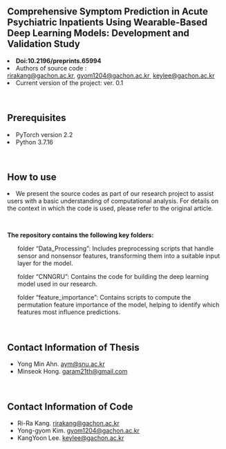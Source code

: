 <p>&nbsp;</p>
<h2>Comprehensive Symptom Prediction in Acute Psychiatric Inpatients Using Wearable-Based Deep Learning Models: Development and Validation Study</h2>

<li><b>Doi:10.2196/preprints.65994</b></li>
<li> Authors of source code : <a href="rirakang@gachon.ac.kr">rirakang@gachon.ac.kr,</a>&nbsp;<a href="gyom1204@gachon.ac.kr">gyom1204@gachon.ac.kr </a>
&nbsp;<a href="keylee@gachon.ac.kr">keylee@gachon.ac.kr </a></li>
<li>Current version of the project: ver. 0.1</li>

<p>&nbsp;</p>
<h2>Prerequisites</h2>

<li>PyTorch version 2.2</li>
<li>Python 3.7.16</li>


<p>&nbsp;</p>
<h2>How to use</h2>

<li>We present the source codes as part of our research project to assist users with a basic understanding of computational analysis. For details on the context in which the code is used, please refer to the original article.</li>
<p>&nbsp;</p>
<b>The repository contains the following key folders:</b>

<ol>folder “Data_Processing”: Includes preprocessing scripts that handle sensor and nonsensor features, transforming them into a suitable input layer for the model.</ol>
<ol>folder “CNNGRU”: Contains the code for building the deep learning model used in our research.</ol>
<ol>folder “feature_importance”: Contains scripts to compute the permutation feature importance of the model, helping to identify which features most influence predictions.</ol>


<p>&nbsp;</p>
<h2>Contact Information of Thesis</h2>
<ul>
<li>Yong Min Ahn.&nbsp;<a href="mailto:aym@snu.ac.kr,">aym@snu.ac.kr</a></li>
<li>Minseok Hong.&nbsp;<a href="mailto:garam21th@gmail.com,">garam21th@gmail.com</a></li>
</ul>

<p>&nbsp;</p>
<h2>Contact Information of Code</h2>
<ul>
<li>Ri-Ra Kang.&nbsp;<a href="mailto:rirakang@gachon.ac.kr,">rirakang@gachon.ac.kr</a></li>
<li>Yong-gyom Kim.&nbsp;<a href="mailto:gyom1204@gachon.ac.kr,">gyom1204@gachon.ac.kr</a></li>
<li>KangYoon Lee.&nbsp;<a href="mailto:keylee@gachon.ac.kr,">keylee@gachon.ac.kr</a></li>
</ul>
<p>&nbsp;</p>